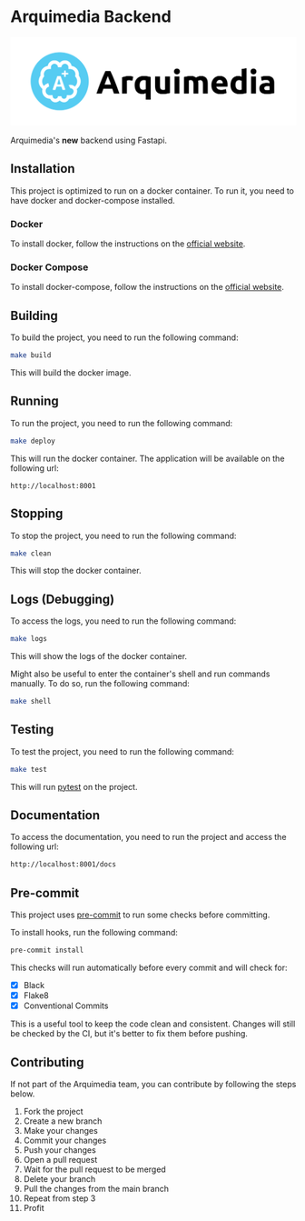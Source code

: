 # Arquimedia Backend

![Arquimedia Logo](https://github.com/HackerSchool/Arquimedia/raw/main/frontend/src/assets/logo_blue_white.svg)

Arquimedia's **new** backend using Fastapi.

## Installation

This project is optimized to run on a docker container. To run it, you need to have docker and docker-compose installed.

### Docker

To install docker, follow the instructions on the [official website](https://docs.docker.com/get-docker/).

### Docker Compose

To install docker-compose, follow the instructions on the [official website](https://docs.docker.com/compose/install/).

## Building

To build the project, you need to run the following command:

```bash
make build
```

This will build the docker image.

## Running

To run the project, you need to run the following command:

```bash
make deploy
```

This will run the docker container.
The application will be available on the following url:

```
http://localhost:8001
```

## Stopping

To stop the project, you need to run the following command:

```bash
make clean
```

This will stop the docker container.

## Logs (Debugging)

To access the logs, you need to run the following command:

```bash
make logs
```

This will show the logs of the docker container.

Might also be useful to enter the container's shell and run commands manually. To do so, run the following command:

```bash
make shell
```

## Testing

To test the project, you need to run the following command:

```bash
make test
```

This will run [pytest](https://docs.pytest.org/en/stable/) on the project.

## Documentation

To access the documentation, you need to run the project and access the following url:

```bash
http://localhost:8001/docs
```

## Pre-commit

This project uses [pre-commit](https://pre-commit.com/) to run some checks before committing.

To install hooks, run the following command:

```bash
pre-commit install
```

This checks will run automatically before every commit and will check for:

- [x] Black
- [x] Flake8
- [x] Conventional Commits

This is a useful tool to keep the code clean and consistent. Changes will still be checked by the CI, but it's better to fix them before pushing.

## Contributing

If not part of the Arquimedia team, you can contribute by following the steps below.

1. Fork the project
2. Create a new branch
3. Make your changes
4. Commit your changes
5. Push your changes
6. Open a pull request
7. Wait for the pull request to be merged
8. Delete your branch
9. Pull the changes from the main branch
10. Repeat from step 3
11. Profit
